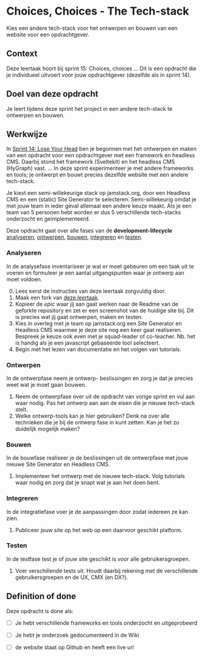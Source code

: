 
# Choices, Choices - The Tech-stack

Kies een andere tech-stack voor het ontwerpen en bouwen van een website voor een opdrachtgever.

## Context

Deze leertaak hoort bij sprint 15: Choices, choices ... Dit is een opdracht die je individueel uitvoert voor jouw opdrachtgever (dezelfde als in sprint 14).

## Doel van deze opdracht

Je leert tijdens deze sprint het project in een andere tech-stack te ontwerpen en bouwen. 

## Werkwijze

In [Sprint 14: Lose Your Head](https://github.com/fdnd-task/lose-your-head-the-client-case) ben je begonnen met het ontwerpen en maken van een opdracht voor een opdrachtgever met een framework en headless CMS. Daarbij stond het framework (Sveltekit) en het headless CMS (HyGraph) vast.  ... In deze sprint experimenteer je met andere frameworks en tools; je ontwerpt en bouwt precies dezelfde website met een andere tech-stack.

Je kiest een semi-willekeurige stack op jamstack.org, door een Headless CMS en een (static) Site Generator te selecteren. Semi-willekeurig omdat je met jouw team in ieder geval allemaal een andere keuze maakt. Als je een team van 5 personen hebt worden er dus 5 verschillende tech-stacks onderzocht en geimplementeerd.

Deze opdracht gaat over alle fases van de **development-lifecycle** [analyseren](#analyseren), [ontwerpen](#ontwerpen), [bouwen](#bouwen), [integreren](#integreren) en [testen](#testen).

### Analyseren

In de analysefase inventariseer je wat er moet gebeuren om een taak uit te voeren en formuleer je een aantal uitgangspunten waar je ontwerp aan moet voldoen.

0. Lees eerst de instructies van deze leertaak zorgvuldig door.
1. Maak een fork van [deze leertaak](https://github.com/fdnd-task/choices-choices-the-tech-stack/).
2. Kopieer de *epic* waar jij aan gaat werken naar de Readme van de geforkte repository en zet er een screenshot van de huidige site bij. Dit is precies wat jij gaat ontwerpen, maken en testen.
3. Kies in overleg met je team op jamstack.org een Site Generator en Headless CMS waarmee je deze site nog een keer gaat realiseren. Bespreek je keuze ook even met je squad-leader of co-teacher. Nb. het is handig als je een javascript gebaseerde tool selecteert.
4. Begin met het lezen van documentatie en het volgen van tutorials.


### Ontwerpen

In de ontwerpfase neem je ontwerp- beslissingen en zorg je dat je precies weet wat je moet gaan bouwen.

1. Neem de ontwerpfase over uit de opdracht van vorige sprint en vul aan waar nodig. Pas het ontwerp aan aan de eisen die je nieuwe tech-stack stelt.
2. Welke ontwerp-tools kan je hier gebruiken? Denk na over alle technieken die je bij de ontwerp fase in kunt zetten. Kan je het zo duidelijk mogelijk maken?

### Bouwen

In de bouwfase realiseer je de beslissingen uit de ontwerpfase met jouw nieuwe Site Generator en Headless CMS.

1. Implementeer het ontwerp met de nieuwe tech-stack. Volg tutorials waar nodig en zorg dat je snapt wat je aan het doen bent.

### Integreren

In de integratiefase voer je de aanpassingen door zodat iedereen ze kan zien.

1. Publiceer jouw site op het web op een daarvoor geschikt platform.

### Testen

In de testfase test je of jouw site geschikt is voor alle gebruikersgroepen.

1. Voer verschillende tests uit. Houdt daarbij rekening met de verschillende gebruikersgroepen en de UX, CMX (en DX?).

## Definition of done

Deze opdracht is done als:

 - [ ] Je hebt verschillende frameworks en tools onderzocht en uitgeprobeerd
 - [ ] Je hebt je onderzoek gedocumenteerd in de Wiki
 - [ ] de website staat op Github en heeft een live url
 
